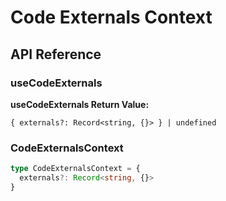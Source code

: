 # Code Externals Context

[//]: types.ts '<-- Autogenerated By (do not edit the following markdown directly)'

## API Reference

### useCodeExternals

**useCodeExternals Return Value:**

`{ externals?: Record<string, {}> } | undefined`

### CodeExternalsContext

```typescript
type CodeExternalsContext = {
  externals?: Record<string, {}>
}
```
